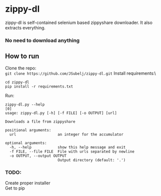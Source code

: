 # zippy-dl

zippy-dl is self-contained selenium based zippyshare downloader. It also extracts everything.

### No need to download anything

## How to run
Clone the repo: \
```git clone https://github.com/JSubelj/zippy-dl.git```
Install requirements:\
```
cd zippy-dl
pip install -r requirements.txt
```
Run:
```
zippy-dl.py --help                                                                                                                       [0]
usage: zippy-dl.py [-h] [-f FILE] [-o OUTPUT] [url]

Downloads a file from zippyshare

positional arguments:
  url                   an integer for the accumulator

optional arguments:
  -h, --help            show this help message and exit
  -f FILE, --file FILE  File with urls separated by newline
  -o OUTPUT, --output OUTPUT
                        Output directory (default: '.')

```

### TODO:
Create proper installer\
Get to pip
